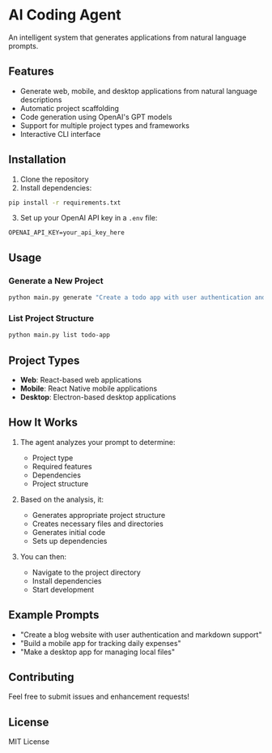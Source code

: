 # AI Coding Agent

An intelligent system that generates applications from natural language prompts.

## Features

- Generate web, mobile, and desktop applications from natural language descriptions
- Automatic project scaffolding
- Code generation using OpenAI's GPT models
- Support for multiple project types and frameworks
- Interactive CLI interface

## Installation

1. Clone the repository
2. Install dependencies:
```bash
pip install -r requirements.txt
```
3. Set up your OpenAI API key in a `.env` file:
```
OPENAI_API_KEY=your_api_key_here
```

## Usage

### Generate a New Project

```bash
python main.py generate "Create a todo app with user authentication and a modern UI" --type web --name todo-app
```

### List Project Structure

```bash
python main.py list todo-app
```

## Project Types

- **Web**: React-based web applications
- **Mobile**: React Native mobile applications
- **Desktop**: Electron-based desktop applications

## How It Works

1. The agent analyzes your prompt to determine:
   - Project type
   - Required features
   - Dependencies
   - Project structure

2. Based on the analysis, it:
   - Generates appropriate project structure
   - Creates necessary files and directories
   - Generates initial code
   - Sets up dependencies

3. You can then:
   - Navigate to the project directory
   - Install dependencies
   - Start development

## Example Prompts

- "Create a blog website with user authentication and markdown support"
- "Build a mobile app for tracking daily expenses"
- "Make a desktop app for managing local files"

## Contributing

Feel free to submit issues and enhancement requests!

## License

MIT License 
